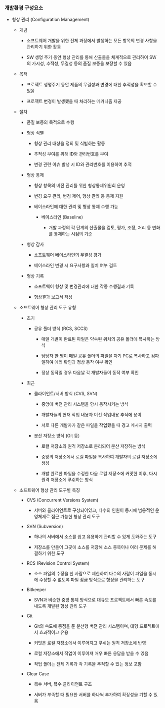 ### 개발환경 구성요소

- 형상 관리 (Configuration Management)
  
  - 개념
    
    - 소프트웨어 개발을 위한 전체 과정에서 발생하는 모든 항목의 변경 사항을 관리하기 위한 활동
    
    - SW 생명 주기 동안 형상 관리를 통해 산출물을 체계적으로 관리하여 SW의 가시성, 추적성, 무결성 등의 품질 보증을 보장할 수 있음
  
  - 목적
    
    - 프로젝트 생명주기 동안 제품의 무결성과 변경에 대한 추적성을 확보할 수 있음
    
    - 프로젝트 변경이 발생했을 때 처리하는 메커니즘 제공
  
  - 절차
    
    - 품질 보증의 목적으로 수행
    
    - 형상 식별
      
      - 형상 관리 대상을 정의 및 식별하는 활동
      
      - 추적성 부여를 위해 ID와 관리번호를 부여
      
      - 변경 관련 이슈 발생 시 ID와 관리번호를 이용하여 추적
    
    - 형상 통제
      
      - 형상 항목의 버전 관리를 위한 형상통제위원회 운영
      
      - 변경 요구 관리, 변경 제어, 형상 관리 등 통제 지원
      
      - 베이스라인에 대한 관리 및 형상 통제 수행 가능
        
        - 베이스라인 (Baseline)
          
          - 개발 과정의 각 단계의 산출물을 검토, 평가, 조정, 처리 등 변화를 통제하는 시점의 기준
    
    - 형상 감사
      
      - 소프트웨어 베이스라인의 무결성 평가
      
      - 베이스라인 변경 시 요구사항과 일치 여부 검토
    
    - 형상 기록
      
      - 소프트웨어 형상 및 변경관리에 대한 각종 수행결과 기록
      
      - 형상결과 보고서 작성
  
  - 소프트웨어 형상 관리 도구 유형
    
    - 초기
      
      - 공유 폴더 방식 (RCS, SCCS)
        
        - 매일 개발이 완료된 파일은 약속된 위치의 공유 폴더에 복사하는 방식
        
        - 담당자 한 명이 매일 공유 폴더의 파일을 자기 PC로 복사하고 컴파일하여 에러 확인과 정상 동작 여부 확인
        
        - 정상 동작일 경우 다음날 각 개발자들이 동작 여부 확인
    
    - 최근
      
      - 클라이언트/서버 방식 (CVS, SVN)
        
        - 중앙에 버전 관리 시스템을 항시 동작시키는 방식
        
        - 개발자들의 현재 작업 내용과 이전 작업내용 추적에 용이
        
        - 서로 다른 개발자가 같은 파일을 작업했을 때 경고 메시지 출력
      
      - 분산 저장소 방식 (Git 등)
        
        - 로컬 저장소와 원격 저장소로 분리되어 분산 저장하는 방식
        
        - 중앙의 저장소에서 로컬 파일을 복사하여 개발자의 로컬 저장소에 생성
        
        - 개발 완료한 파일을 수정한 다음 로컬 저장소에 커밋한 이후, 다시 원격 저장소에 푸쉬하는 방식
  
  - 소프트웨어 형상 관리 도구별 특징
    
    - CVS (Concurrent Versions System)
      
      - 서버와 클라이언트로 구성되어있고, 다수의 인원이 동시에 범용적인 운영체제로 접근 가능한 형상 관리 도구
    
    - SVN (Subversion)
      
      - 하나의 서버에서 소스를 쉽고 유용하게 관리할 수 있게 도와주는 도구
      
      - 저장소를 만들어 그곳에 소스를 저장해 소스 중복이나 여러 문제를 해결하기 위한 도구
    
    - RCS (Revision Control System)
      
      - 소스 파일의 수정을 한 사람으로 제한하여 다수의 사람이 파일을 동시에 수정할 수 없도록 파일 잠금 방식으로 형상을 관리하는 도구
    
    - Bitkeeper
      
      - SVN과 비슷한 중앙 통제 방식으로 대규모 프로젝트에서 빠른 속도를 내도록 개발된 형상 관리 도구
    
    - Git
      
      - Git의 속도에 중점을 둔 분산형 버전 관리 시스템이며, 대형 프로젝트에서 효과적이고 유용
      
      - 커밋은 로컬 저장소에서 이루어지고 푸쉬는 원격 저장소에 반영
      
      - 로컬 저장소에서 작업이 이루어져 매우 빠른 응답을 받을 수 있음
      
      - 작업 폴더는 전체 기록과 각 기록을 추적할 수 있는 정보 포함
    
    - Clear Case
      
      - 복수 서버, 복수 클라이언트 구조
      
      - 서버가 부족할 때 필요한 서버를 하나씩 추가하여 확장성을 기할 수 있음